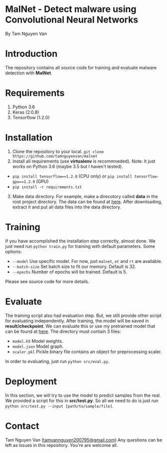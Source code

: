 # MalNet - Detect malware using Convolutional Neural Networks
By Tam Nguyen Van
# Introduction
The repository contains all source code for training and evaluate  malware detection with **MalNet**.
# Requirements
1. Python 3.6
2. Keras (2.0.8)
3. Tensorflow (1.2.0)
# Installation
1. Clone the repository to your local.
`git clone https://github.com/tamnguyenvan/malnet`
2. Install all requirements (use **virtualenv** is recommneded). Note: It just works on Python 3.6 (maybe 3.5 but I haven't tested).
- `pip install tensorflow==1.2.0` (CPU only) or `pip install tensorflow-gpu==1.2.0` (GPU)
- `pip install -r requirements.txt`
3. Make data directory. For example, make a direcotory called **data** in the root project directory. The data can be found at [here](https://drive.google.com/drive/folders/1zUXAb7JnwOiBtfBheQI6LDFu4EG_XZ-_). After downloading, extract it and put all data files into the data directory.
# Training
If you have accomplished the installation step correctly, almost done. We just need run `python train.py` for training with default parameters.
Some options:
- `--model` Use specific model. For now, just `malnet`, `et` and `rt` are available.
- `--batch-size` Set batch size to fit our memory. Default is 32.
- `--epochs` Number of epochs will be trained. Default is 5.

Please see source code for more details.
# Evaluate
The training script also had evaluation step. But, we still provide other script for evaluating independently. After training, the model will be saved in **result/checkpoint**. We can evaluate this or use my pretrained model that can be found at [here](https://drive.google.com/file/d/1zD99s0L9l1eVPmSo9o6c3WgkZrpa2e2o). The directory must contain 3 files:
- `model.h5` Model weights.
- `model.json` Model graph.
- `scaler.pkl` Pickle binary file contains an object for preprocessing scaler.

In order to evaluating, just run `python src/eval.py`.
# Deployment
In this section, we will try to use the model to predict samples from the real. We provided a script for this in **src/test.py**. So all we need to do is just run `python src/test.py --input [path/to/sample/file]`.
# Contact
Tam Nguyen Van (tamvannguyen200795@gmail.com)
Any questions can be left as issues in this repository. You're are welcome all.
